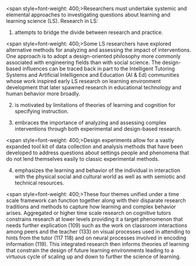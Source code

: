 <span style=font-weight: 400;>Researchers must undertake systemic and elemental approaches to investigating questions about learning and learning science (LS). Research in LS:</span>

<ol>  <li><span style=font-weight: 400;> attempts to bridge the divide between research and practice.</span></li>  </ol>

<span style=font-weight: 400;>Some LS researchers have explored alternative methods for analyzing and assessing the impact of interventions. One approach is to adopt a design-oriented philosophy more commonly associated with engineering fields than with social science. The design-based influences can be traced back in part to the Intelligent Tutoring Systems and Artificial Intelligence and Education (AI &amp; Ed) communities whose work inspired early LS research on learning environment development that later spawned research in educational technology and human behavior more broadly.</span>

<ol start=2>  <li><span style=font-weight: 400;> is motivated by limitations of theories of learning and cognition for specifying instruction.</span></li>  </ol>

<ol start=3>  <li><span style=font-weight: 400;> embraces the importance of analyzing and assessing complex interventions through both experimental and design-based research.</span></li>  </ol>

<span style=font-weight: 400;>Design experiments allow for a vastly expanded tool kit of data collection and analysis methods that have been developed to address questions about settings people and phenomena that do not lend themselves easily to classic experimental methods.</span>

<ol start=4>  <li><span style=font-weight: 400;> emphasizes the learning and behavior of the individual in interaction with the physical social and cultural world as well as with semiotic and technical resources.</span></li>  </ol>

<span style=font-weight: 400;>These four themes unified under a time scale framework can function together along with their disparate research traditions and methods to capture how learning and complex behavior arises. Aggregated or higher time scale research on cognitive tutors constrains research at lower levels providing it a target phenomenon that needs further explication (109) such as the work on classroom interactions among peers and the teacher (133) on visual processes used in attending to hints from the tutor (117 118) and on neural processes involved in encoding information (119). This integrated research then informs theories of learning that constrain the design of future learning environments leading to a virtuous cycle of scaling up and down to further the science of learning.</span>